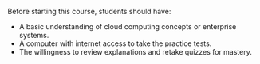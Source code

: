 Before starting this course, students should have:
- A basic understanding of cloud computing concepts or enterprise systems.
- A computer with internet access to take the practice tests.
- The willingness to review explanations and retake quizzes for mastery.